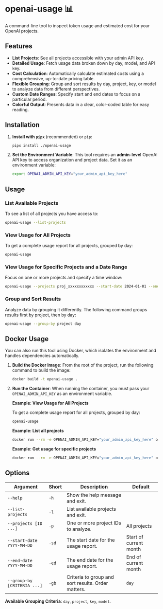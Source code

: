 # openai-usage 📊

A command-line tool to inspect token usage and estimated cost for your OpenAI projects.

## Features

- **List Projects**: See all projects accessible with your admin API key.
- **Detailed Usage**: Fetch usage data broken down by day, model, and API key.
- **Cost Calculation**: Automatically calculate estimated costs using a comprehensive, up-to-date pricing table.
- **Flexible Grouping**: Group and sort results by day, project, key, or model to analyze data from different perspectives.
- **Custom Date Ranges**: Specify start and end dates to focus on a particular period.
- **Colorful Output**: Presents data in a clear, color-coded table for easy reading.

## Installation

1. **Install with `pipx`** (recommended) or `pip`:

    ```bash
    pipx install ./openai-usage
    ```

2. **Set the Environment Variable**:
    This tool requires an **admin-level** OpenAI API key to access organization and project data. Set it as an environment variable:

    ```bash
    export OPENAI_ADMIN_API_KEY="your_admin_api_key_here"
    ```

## Usage

### List Available Projects

To see a list of all projects you have access to:

```bash
openai-usage --list-projects
```

### View Usage for All Projects

To get a complete usage report for all projects, grouped by day:

```bash
openai-usage
```

### View Usage for Specific Projects and a Date Range

Focus on one or more projects and specify a time window:

```bash
openai-usage --projects proj_xxxxxxxxxxxx --start-date 2024-01-01 --end-date 2024-01-31
```

### Group and Sort Results

Analyze data by grouping it differently. The following command groups results first by project, then by day:

```bash
openai-usage --group-by project day
```

## Docker Usage

You can also run this tool using Docker, which isolates the environment and handles dependencies automatically.

1. **Build the Docker Image**:
    From the root of the project, run the following command to build the image:

    ```bash
    docker build -t openai-usage .
    ```

2. **Run the Container**:
    When running the container, you must pass your `OPENAI_ADMIN_API_KEY` as an environment variable.

    **Example: View Usage for All Projects**

    To get a complete usage report for all projects, grouped by day:

    ```bash
    openai-usage
    ```

    **Example: List all projects**

    ```bash
    docker run --rm -e OPENAI_ADMIN_API_KEY="your_admin_api_key_here" openai-usage --list-projects
    ```

    **Example: Get usage for specific projects**

    ```bash
    docker run --rm -e OPENAI_ADMIN_API_KEY="your_admin_api_key_here" openai-usage -p proj_xxxxxxxxxxxx
    ```

## Options

| Argument | Short | Description | Default |
|---|---|---|---|
| `--help` | `-h` | Show the help message and exit. | |
| `--list-projects` | `-l` | List available projects and exit. | |
| `--projects [ID ...]` | `-p` | One or more project IDs to analyze. | All projects |
| `--start-date YYYY-MM-DD` | `-sd` | The start date for the usage report. | Start of current month |
| `--end-date YYYY-MM-DD` | `-ed` | The end date for the usage report. | End of current month |
| `--group-by [CRITERIA ...]` | `-gb` | Criteria to group and sort results. Order matters. | `day` |

**Available Grouping Criteria**: `day`, `project`, `key`, `model`.
